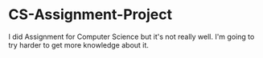 # CS-Assignment-Project
I did Assignment for Computer Science but it's not really well. I'm going to try harder to get more knowledge about it.

